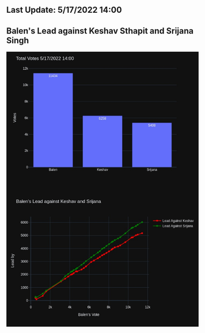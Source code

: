 ## Last Update: 5/17/2022 14:00

## Balen's Lead against Keshav Sthapit and Srijana Singh
![ScreenShot](final.jpg)

